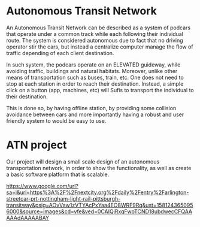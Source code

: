 # Autonomous Transit Network  

 An Autonomous Transit Network can be described as a system of podcars that operate under a common track while each following their individual route. The system is considered autonomous due to fact that no driving operator stir the cars, but instead a centralize computer manage the flow of traffic depending of each client destination. 
 
 In such system, the podcars operate on an ELEVATED guideway, while avoiding traffic, buildings and natural habitats. Moreover, unlike other means of transportation such as buses, train, etc. One does not need to stop at each station in order to reach their destination. Instead, a simple click on a button (app, machines, etc) will Sufis to transport the individual to their destination. 
 
 This is done so, by having offline station, by providing some collision avoidance between cars and more importantly having a robust and user friendly system to would be easy to use. 
 
 # ATN project
 
 Our project will design a small scale design of an autonomous transportation network, in order to show the functionality, as well as create a basic software platform that is scalable. 
 
https://www.google.com/url?sa=i&url=https%3A%2F%2Fnextcity.org%2Fdaily%2Fentry%2Farlington-streetcar-prt-nottingham-light-rail-pittsburgh-transitway&psig=AOvVaw1zVTYAcPxYaa4EO8WRF9Rq&ust=1581243650956000&source=images&cd=vfe&ved=0CAIQjRxqFwoTCND18ubdwecCFQAAAAAdAAAAABAY

